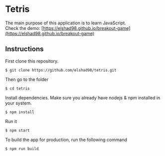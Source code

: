 # Tetris
  
The main purpose of this application is to learn JavaScript.     
Check the demo: [https://elshad98.github.io/breakout-game](https://elshad98.github.io/breakout-game)    

## Instructions

First clone this repository.    
```
$ git clone https://github.com/elshad98/tetris.git
```  
Then go to the folder
```
$ cd tetris
```
Install dependencies. Make sure you already have nodejs & npm installed in your system.  
```
$ npm install
```  
Run it
```
$ npm start
```  
To build the app for production, run the following command  
```
$ npm run build
```  
